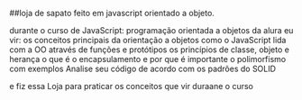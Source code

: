 ##loja de sapato feito em javascript orientado a objeto.

durante o curso de JavaScript: programação orientada a objetos da alura eu vir:
os conceitos principais da orientação a objetos
como o JavaScript lida com a OO através de funções e protótipos
os princípios de classe, objeto e herança
o que é o encapsulamento e por que é importante
o polimorfismo com exemplos
Analise seu código de acordo com os padrões do SOLID

e fiz essa Loja para praticar os conceitos que vir duraane o curso
